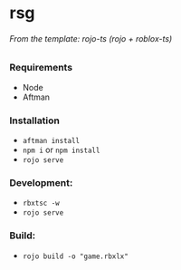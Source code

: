 # rsg
###### From the template: rojo-ts (rojo + roblox-ts)

### Requirements
- Node
- Aftman

### Installation
- `aftman install`
- `npm i` or `npm install`
- `rojo serve`

### Development:
- `rbxtsc -w`
- `rojo serve`

### Build:
- `rojo build -o "game.rbxlx"`